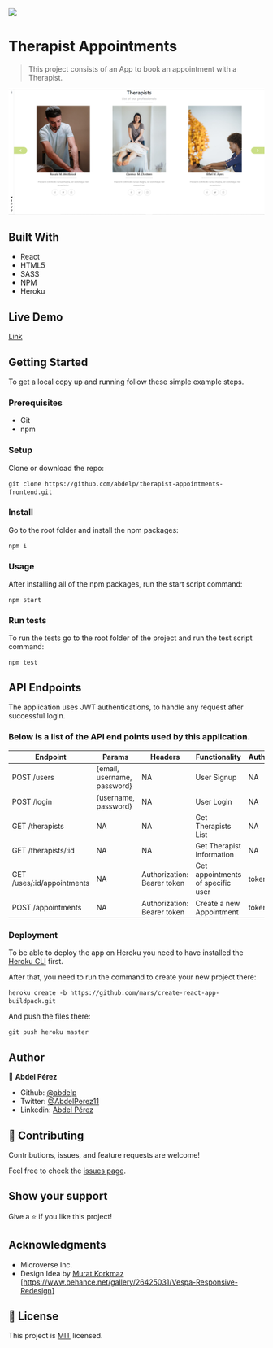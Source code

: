 ![](https://img.shields.io/badge/Microverse-blueviolet)

# Therapist Appointments

> This project consists of an App to book an appointment with a Therapist.

![screenshot](./app_screenshot.png)


## Built With

- React
- HTML5
- SASS
- NPM
- Heroku


## Live Demo

[Link](https://gentle-citadel-98988.herokuapp.com/)


## Getting Started

To get a local copy up and running follow these simple example steps.

### Prerequisites

- Git
- npm

### Setup

Clone or download the repo:

```
git clone https://github.com/abdelp/therapist-appointments-frontend.git
```

### Install

Go to the root folder and install the npm packages:

```
npm i
```

### Usage

After installing all of the npm packages, run the start script command:

```
npm start
```

### Run tests

To run the tests go to the root folder of the project and run the test script command:

```
npm test
```

## API Endpoints

The application uses JWT authentications, to handle any request after successful login.

### Below is a list of the API end points used by this application.

| Endpoint                   | Params                      | Headers                     | Functionality                     | Authentication |
| -------------------------- | --------------------------- | --------------------------- | --------------------------------- | -------------- |
| POST /users                | {email, username, password} | NA                          | User Signup                       | NA             |
| POST /login                | {username, password}        | NA                          | User Login                        | NA             |
| GET /therapists            | NA                          | NA                          | Get Therapists List               | NA             |
| GET /therapists/:id        | NA                          | NA                          | Get Therapist Information         | NA             |
| GET /uses/:id/appointments | NA                          | Authorization: Bearer token | Get appointments of specific user | token          |
| POST /appointments         | NA                          | Authorization: Bearer token | Create a new Appointment          | token          |

### Deployment

To be able to deploy the app on Heroku you need to have installed the [Heroku CLI](https://devcenter.heroku.com/articles/heroku-cli) first.

After that, you need to run the command to create your new project there:

```
heroku create -b https://github.com/mars/create-react-app-buildpack.git
```

And push the files there:

```
git push heroku master
```

## Author

👤 **Abdel Pérez**

- Github: [@abdelp](https://github.com/abdelp/)
- Twitter: [@AbdelPerez11](https://twitter.com/abdelperez11)
- Linkedin: [Abdel Pérez](https://www.linkedin.com/in/abdel-perez/)


## 🤝 Contributing

Contributions, issues, and feature requests are welcome!

Feel free to check the [issues page](issues/).

## Show your support

Give a ⭐️ if you like this project!

## Acknowledgments

- Microverse Inc.
- Design Idea by [Murat Korkmaz](https://www.behance.net/muratk) [https://www.behance.net/gallery/26425031/Vespa-Responsive-Redesign]

## 📝 License

This project is [MIT](lic.url) licensed.
